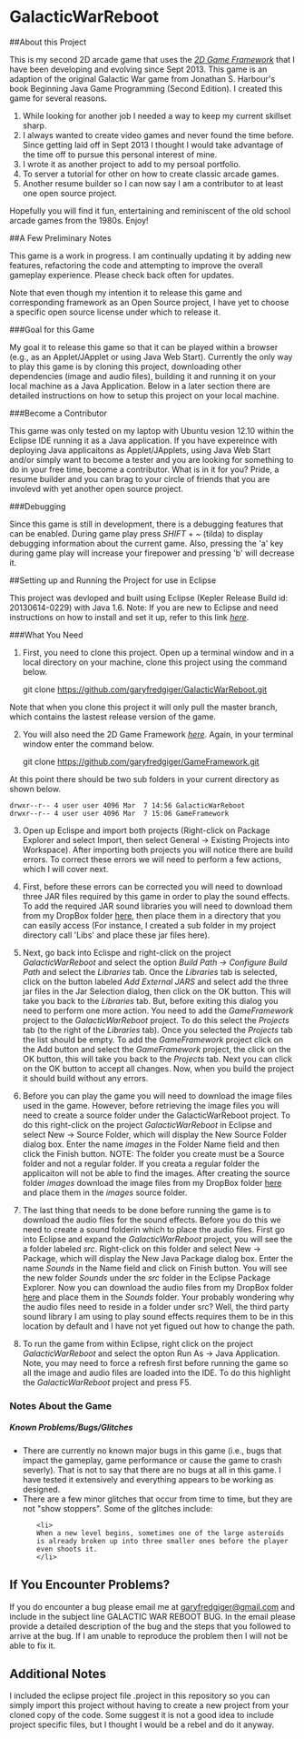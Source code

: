 GalacticWarReboot
=================

##About this Project

This is my second 2D arcade game that uses the *[2D Game Framework](https://github.com/garyfredgiger/GameFramework.git)* that I have been developing and evolving since Sept 2013. This game is an adaption of the original Galactic War game from Jonathan S. Harbour's book Beginning Java Game Programming (Second Edition). I created this game for several reasons.

1. While looking for another job I needed a way to keep my current skillset sharp.
2. I always wanted to create video games and never found the time before. Since getting laid off in Sept 2013 I thought I would take advantage of the time off to pursue this personal interest of mine.
3. I wrote it as another project to add to my persoal portfolio.
4. To server a tutorial for other on how to create classic arcade games.
5. Another resume builder so I can now say I am a contributor to at least one open source project.

Hopefully you will find it fun, entertaining and reminiscent of the old school arcade games from the 1980s. Enjoy!

##A Few Preliminary Notes

This game is a work in progress. I am continually updating it by adding new features, refactoring the code and attempting to improve the overall gameplay experience. Please check back often for updates.

Note that even though my intention it to release this game and corresponding framework as an Open Source project, I have yet to choose a specific open source license under which to release it.

###Goal for this Game

My goal it to release this game so that it can be played within a browser (e.g., as an Applet/JApplet or using Java Web Start). Currently the only way to play this game is by cloning this project, downloading other dependencies (image and audio files), building it and running it on your local machine as a Java Application. Below in a later section there are detailed instructions on how to setup this project on your local machine.

###Become a Contributor

This game was only tested on my laptop with Ubuntu vesion 12.10 within the Eclipse IDE running it as a Java application. If you have expereince with deploying Java applicaitons as Applet/JApplets, using Java Web Start and/or simply want to become a tester and you are looking for something to do in your free time, become a contributor. What is in it for you? Pride, a resume builder and you can brag to your circle of friends that you are involevd with yet another open source project.

###Debugging

Since this game is still in development, there is a debugging features that can be enabled. During game play press *SHIFT* + *~* (tilda) to display debugging information about the current game. Also, pressing the 'a' key during game play will increase your firepower and pressing 'b' will decrease it.

##Setting up and Running the Project for use in Eclipse

This project was devloped and built using Eclipse (Kepler Release Build id: 20130614-0229) with Java 1.6. Note: If you are new to Eclipse and need instructions on how to install and set it up, refer to this link *[here](http://wiki.eclipse.org/Eclipse/Installation)*.

###What You Need

1) First, you need to clone this project. Open up a terminal window and in a local directory on your machine, clone this project using the command below.

    git clone https://github.com/garyfredgiger/GalacticWarReboot.git

Note that when you clone this project it will only pull the master branch, which contains the lastest release version of the game.

2) You will also need the 2D Game Framework *[here](https://github.com/garyfredgiger/GameFramework.git)*. Again, in your terminal window enter the command below.

    git clone https://github.com/garyfredgiger/GameFramework.git

At this point there should be two sub folders in your current directory as shown below.

    drwxr--r-- 4 user user 4096 Mar  7 14:56 GalacticWarReboot
    drwxr--r-- 4 user user 4096 Mar  7 15:06 GameFramework

3) Open up Eclispe and import both projects (Right-click on Package Explorer and select Import, then select General -> Existing Projects into Workspace). After importing both projects you will notice there are build errors. To correct these errors we will need to perform a few actions, which I will cover next.

4) First, before these errors can be corrected you will need to download three JAR files required by this game in order to play the sound effects. To add the required JAR sound libraries you will need to download them from my DropBox folder [here](https://dl.dropboxusercontent.com/u/103427211/GalacticWarReboot/GalacticWarRebootSoundLibraryJARS.zip), then place them in a directory that you can easily access (For instance, I created a sub folder in my project directory call 'Libs' and place these jar files here).

5) Next, go back into Eclispe and right-click on the project *GalacticWarReboot* and select the option *Build Path -> Configure Build Path* and select the *Libraries* tab. Once the *Libraries* tab is selected, click on the button labeled *Add External JARS* and select add the three jar files in the Jar Selection dialog, then click on the OK button. This will take you back to the *Libraries* tab. But, before exiting this dialog you need to perform one more action. You need to add the *GameFramework* project to the *GalacticWarReboot* project. To do this select the *Projects* tab (to the right of the *Libraries* tab). Once you selected the *Projects* tab the list should be empty. To add the *GameFramework* project click on the Add button and select the *GameFramework* project, the click on the OK button, this will take you back to the *Projects* tab. Next you can click on the OK button to accept all changes. Now, when you build the project it should build without any errors.

6) Before you can play the game you will need to download the image files used in the game. However, before retrieving the image files you will need to create a source folder under the GalacticWarReboot project. To do this right-click on the project *GalacticWarReboot* in Eclipse and select New -> Source Folder, which will display the New Source Folder dialog box. Enter the name *images* in the Folder Name field and then click the Finish button. NOTE: The folder you create must be a Source folder and not a regular folder. If you creata a regular folder the applicaiton will not be able to find the images. After creating the source folder *images* download the image files from my DropBox folder [here](https://dl.dropboxusercontent.com/u/103427211/GalacticWarReboot/GalacticWarRebootImages.zip) and place them in the *images* source folder.

7) The last thing that needs to be done before running the game is to download the audio files for the sound effects. Before you do this we need to create a sound folderin which to place the audio files. First go into Eclipse and expand the *GalacticWarReboot* project, you will see the a folder labeled *src*. Right-click on this folder and select New -> Package, which will display the New Java Package dialog box. Enter the name *Sounds* in the Name field and click on Finish button. You will see the new folder *Sounds* under the *src* folder in the Eclipse Package Explorer. Now you can download the audio files from my DropBox folder [here](https://dl.dropboxusercontent.com/u/103427211/GalacticWarReboot/GalacticWarRebootAudioFiles.zip) and place them in the *Sounds* folder. Your probably wondering why the audio files need to reside in a folder under src? Well, the third party sound library I am using to play sound effects requires them to be in this location by default and I have not yet figued out how to change the path.

8) To run the game from within Eclipse, right click on the project *GalacticWarReboot* and select the opton Run As -> Java Application. Note, you may need to force a refresh first before running the game so all the image and audio files are loaded into the IDE. To do this highlight the *GalacticWarReboot* project and press F5.

### Notes About the Game

##### Known Problems/Bugs/Glitches

<ul>

<li>
There are currently no known major bugs in this game (i.e., bugs that impact the gameplay, game performance or cause the game to crash severly). That is not to say that there are no bugs at all in this game. I have tested it extensively and everything appears to be working as designed.
</li>

<li>
There are a few minor glitches that occur from time to time, but they are not "show stoppers". Some of the glitches include:
  <ul>

    <li>
    When a new level begins, sometimes one of the large asteroids is already broken up into three smaller ones before the player even shoots it.
    </li>
  </ul>
  
</li>
</ul>

## If You Encounter Problems?

If you do encounter a bug please email me at garyfredgiger@gmail.com and include in the subject line GALACTIC WAR REBOOT BUG. In the email please provide a detailed description of the bug and the steps that you followed to arrive at the bug. If I am unable to reproduce the problem then I will not be able to fix it.

## Additional Notes

I included the eclipse project file .project in this repository so you can simply import this project without having to create a new project from your cloned copy of the code. Some suggest it is not a good idea to include project specific files, but I thought I would be a rebel and do it anyway.
